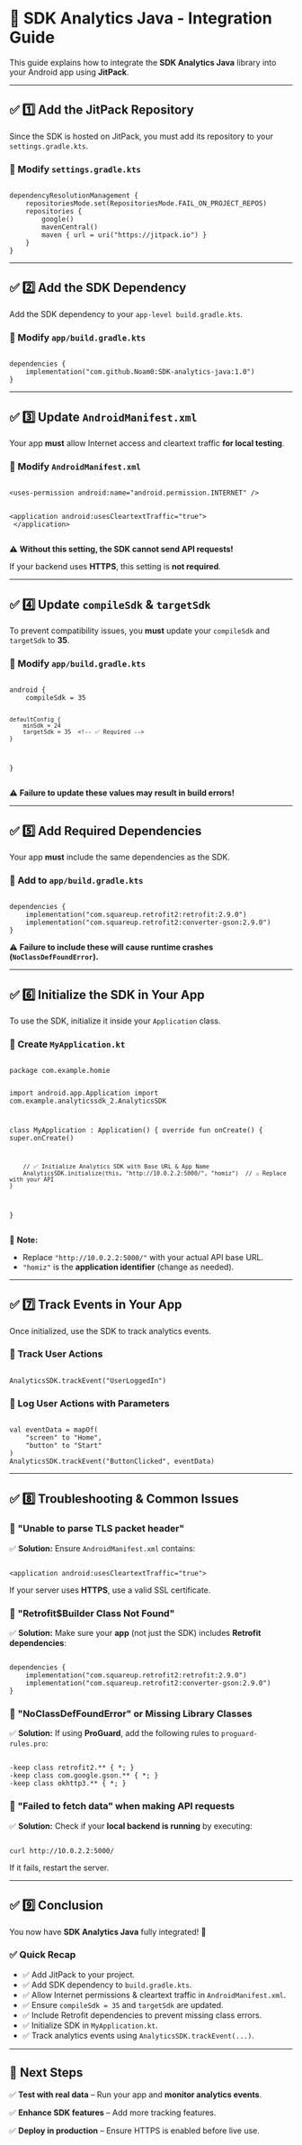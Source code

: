 <!DOCTYPE html>
<html lang="en">
<head>
    <meta charset="UTF-8">
    <meta name="viewport" content="width=device-width, initial-scale=1.0">
    <title>SDK Analytics Java - Integration Guide</title>
</head>
<body>

<h1>📌 SDK Analytics Java - Integration Guide</h1>

<p>This guide explains how to integrate the <strong>SDK Analytics Java</strong> library into your Android app using <strong>JitPack</strong>.</p>

<hr>

<h2>✅ 1️⃣ Add the JitPack Repository</h2>

<p>Since the SDK is hosted on JitPack, you must add its repository to your <code>settings.gradle.kts</code>.</p>

<h3>📌 Modify <code>settings.gradle.kts</code></h3>
<pre><code>
dependencyResolutionManagement {
    repositoriesMode.set(RepositoriesMode.FAIL_ON_PROJECT_REPOS)
    repositories {
        google()
        mavenCentral()
        maven { url = uri("https://jitpack.io") }  <!-- ✅ Required for JitPack -->
    }
}
</code></pre>

<hr>

<h2>✅ 2️⃣ Add the SDK Dependency</h2>

<p>Add the SDK dependency to your <code>app-level build.gradle.kts</code>.</p>

<h3>📌 Modify <code>app/build.gradle.kts</code></h3>
<pre><code>
dependencies {
    implementation("com.github.Noam0:SDK-analytics-java:1.0") <!-- ✅ Use the latest version -->
}
</code></pre>

<hr>

<h2>✅ 3️⃣ Update <code>AndroidManifest.xml</code></h2>

<p>Your app <strong>must</strong> allow Internet access and cleartext traffic <strong>for local testing</strong>.</p>

<h3>📌 Modify <code>AndroidManifest.xml</code></h3>
<pre><code>
&lt;uses-permission android:name="android.permission.INTERNET" /&gt;

&lt;application
    android:usesCleartextTraffic="true"&gt;  <!-- ✅ Required to allow HTTP requests -->
&lt;/application&gt;
</code></pre>

<p>⚠️ <strong>Without this setting, the SDK cannot send API requests!</strong></p>
<p>If your backend uses <strong>HTTPS</strong>, this setting is <strong>not required</strong>.</p>

<hr>

<h2>✅ 4️⃣ Update <code>compileSdk</code> & <code>targetSdk</code></h2>

<p>To prevent compatibility issues, you <strong>must</strong> update your <code>compileSdk</code> and <code>targetSdk</code> to <strong>35</strong>.</p>

<h3>📌 Modify <code>app/build.gradle.kts</code></h3>
<pre><code>
android {
    compileSdk = 35  <!-- ✅ Required -->

    defaultConfig {
        minSdk = 24
        targetSdk = 35  <!-- ✅ Required -->
    }
}
</code></pre>

<p>⚠️ <strong>Failure to update these values may result in build errors!</strong></p>

<hr>

<h2>✅ 5️⃣ Add Required Dependencies</h2>

<p>Your app <strong>must</strong> include the same dependencies as the SDK.</p>

<h3>📌 Add to <code>app/build.gradle.kts</code></h3>
<pre><code>
dependencies {
    implementation("com.squareup.retrofit2:retrofit:2.9.0")
    implementation("com.squareup.retrofit2:converter-gson:2.9.0")
}
</code></pre>

<p>⚠️ <strong>Failure to include these will cause runtime crashes (<code>NoClassDefFoundError</code>).</strong></p>

<hr>

<h2>✅ 6️⃣ Initialize the SDK in Your App</h2>

<p>To use the SDK, initialize it inside your <code>Application</code> class.</p>

<h3>📌 Create <code>MyApplication.kt</code></h3>
<pre><code>
package com.example.homie

import android.app.Application
import com.example.analyticssdk_2.AnalyticsSDK

class MyApplication : Application() {
    override fun onCreate() {
        super.onCreate()

        // ✅ Initialize Analytics SDK with Base URL & App Name
        AnalyticsSDK.initialize(this, "http://10.0.2.2:5000/", "homiz")  // ⚠️ Replace with your API
    }
}
</code></pre>

<p>📌 <strong>Note:</strong></p>
<ul>
    <li>Replace <code>"http://10.0.2.2:5000/"</code> with your actual API base URL.</li>
    <li><code>"homiz"</code> is the <strong>application identifier</strong> (change as needed).</li>
</ul>

<hr>

<h2>✅ 7️⃣ Track Events in Your App</h2>

<p>Once initialized, use the SDK to track analytics events.</p>

<h3>📌 Track User Actions</h3>
<pre><code>
AnalyticsSDK.trackEvent("UserLoggedIn")
</code></pre>

<h3>📌 Log User Actions with Parameters</h3>
<pre><code>
val eventData = mapOf(
    "screen" to "Home",
    "button" to "Start"
)
AnalyticsSDK.trackEvent("ButtonClicked", eventData)
</code></pre>

<hr>

<h2>✅ 8️⃣ Troubleshooting & Common Issues</h2>

<h3>🔴 <strong>"Unable to parse TLS packet header"</strong></h3>
<p>✅ <strong>Solution:</strong> Ensure <code>AndroidManifest.xml</code> contains:</p>
<pre><code>
&lt;application android:usesCleartextTraffic="true"&gt;
</code></pre>
<p>If your server uses <strong>HTTPS</strong>, use a valid SSL certificate.</p>

<h3>🔴 <strong>"Retrofit$Builder Class Not Found"</strong></h3>
<p>✅ <strong>Solution:</strong> Make sure your <strong>app</strong> (not just the SDK) includes <strong>Retrofit dependencies</strong>:</p>
<pre><code>
dependencies {
    implementation("com.squareup.retrofit2:retrofit:2.9.0")
    implementation("com.squareup.retrofit2:converter-gson:2.9.0")
}
</code></pre>

<h3>🔴 <strong>"NoClassDefFoundError" or Missing Library Classes</strong></h3>
<p>✅ <strong>Solution:</strong> If using <strong>ProGuard</strong>, add the following rules to <code>proguard-rules.pro</code>:</p>
<pre><code>
-keep class retrofit2.** { *; }
-keep class com.google.gson.** { *; }
-keep class okhttp3.** { *; }
</code></pre>

<h3>🔴 <strong>"Failed to fetch data" when making API requests</strong></h3>
<p>✅ <strong>Solution:</strong> Check if your <strong>local backend is running</strong> by executing:</p>
<pre><code>
curl http://10.0.2.2:5000/
</code></pre>
<p>If it fails, restart the server.</p>

<hr>

<h2>✅ 9️⃣ Conclusion</h2>

<p>You now have <strong>SDK Analytics Java</strong> fully integrated! 🚀</p>

<h3>✅ <strong>Quick Recap</strong></h3>
<ul>
    <li>✅ Add JitPack to your project.</li>
    <li>✅ Add SDK dependency to <code>build.gradle.kts</code>.</li>
    <li>✅ Allow Internet permissions & cleartext traffic in <code>AndroidManifest.xml</code>.</li>
    <li>✅ Ensure <code>compileSdk = 35</code> and <code>targetSdk</code> are updated.</li>
    <li>✅ Include Retrofit dependencies to prevent missing class errors.</li>
    <li>✅ Initialize SDK in <code>MyApplication.kt</code>.</li>
    <li>✅ Track analytics events using <code>AnalyticsSDK.trackEvent(...)</code>.</li>
</ul>

<hr>

<h2>🎯 Next Steps</h2>

<p>✅ <strong>Test with real data</strong> – Run your app and <strong>monitor analytics events</strong>.</p>
<p>✅ <strong>Enhance SDK features</strong> – Add more tracking features.</p>
<p>✅ <strong>Deploy in production</strong> – Ensure HTTPS is enabled before live use.</p>

</body>
</html>
